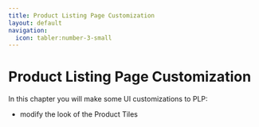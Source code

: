 ```yaml
---
title: Product Listing Page Customization
layout: default
navigation:
  icon: tabler:number-3-small
---
```


# Product Listing Page Customization

In this chapter you will make some UI customizations to PLP:

* modify the look of the Product Tiles